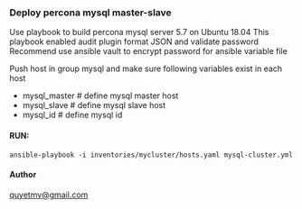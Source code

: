 ### Deploy percona mysql master-slave
Use playbook to build percona mysql server 5.7 on Ubuntu 18.04
This playbook enabled audit plugin format JSON and validate password
Recommend use ansible vault to encrypt password for ansible variable file

Push host in group mysql and make sure following variables exist in each host
- mysql_master # define mysql master host
- mysql_slave # define mysql slave host
- mysql_id  # define mysql id

#### RUN: 
``
ansible-playbook -i inventories/mycluster/hosts.yaml mysql-cluster.yml
``

#### Author
quyetmv@gmail.com
